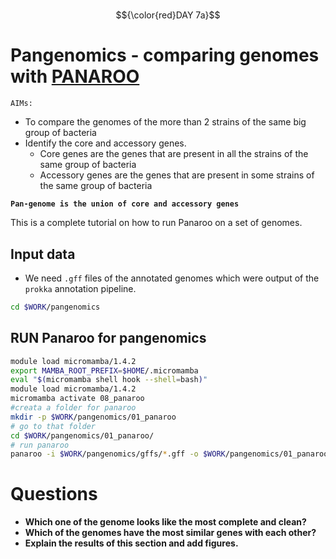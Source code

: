 # 
$${\color{red}DAY 7a}$$
# 

# Pangenomics - comparing genomes with [PANAROO](https://gtonkinhill.github.io/panaroo/#/)

`AIMs:`

- To compare the genomes of the more than 2 strains of the same big group of bacteria
- Identify the core and accessory genes.
  - Core genes are the genes that are present in all the strains of the same group of bacteria
  - Accessory genes are the genes that are present in some strains of the same group of bacteria

**`Pan-genome is the union of core and accessory genes`**

This is a complete tutorial on how to run Panaroo on a set of genomes.


## Input data

- We need `.gff` files of the annotated genomes which were output of the `prokka` annotation pipeline.

```bash
cd $WORK/pangenomics
```

## RUN Panaroo for pangenomics


```bash
module load micromamba/1.4.2
export MAMBA_ROOT_PREFIX=$HOME/.micromamba
eval "$(micromamba shell hook --shell=bash)"
module load micromamba/1.4.2
micromamba activate 08_panaroo
#creata a folder for panaroo
mkdir -p $WORK/pangenomics/01_panaroo
# go to that folder
cd $WORK/pangenomics/01_panaroo/
# run panaroo
panaroo -i $WORK/pangenomics/gffs/*.gff -o $WORK/pangenomics/01_panaroo/pangenomics_results --clean-mode strict -t 12
```

# Questions

- **Which one of the genome looks like the most complete and clean?**
- **Which of the genomes have the most similar genes with each other?**
- **Explain the results of this section and add figures.**